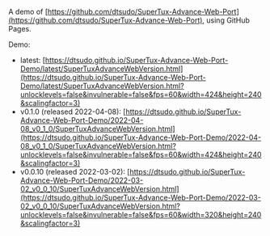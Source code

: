 A demo of [https://github.com/dtsudo/SuperTux-Advance-Web-Port](https://github.com/dtsudo/SuperTux-Advance-Web-Port), using GitHub Pages.

Demo:

* latest: [https://dtsudo.github.io/SuperTux-Advance-Web-Port-Demo/latest/SuperTuxAdvanceWebVersion.html](https://dtsudo.github.io/SuperTux-Advance-Web-Port-Demo/latest/SuperTuxAdvanceWebVersion.html?unlocklevels=false&invulnerable=false&fps=60&width=424&height=240&scalingfactor=3)
* v0.1.0 (released 2022-04-08): [https://dtsudo.github.io/SuperTux-Advance-Web-Port-Demo/2022-04-08_v0_1_0/SuperTuxAdvanceWebVersion.html](https://dtsudo.github.io/SuperTux-Advance-Web-Port-Demo/2022-04-08_v0_1_0/SuperTuxAdvanceWebVersion.html?unlocklevels=false&invulnerable=false&fps=60&width=424&height=240&scalingfactor=3)
* v0.0.10 (released 2022-03-02): [https://dtsudo.github.io/SuperTux-Advance-Web-Port-Demo/2022-03-02_v0_0_10/SuperTuxAdvanceWebVersion.html](https://dtsudo.github.io/SuperTux-Advance-Web-Port-Demo/2022-03-02_v0_0_10/SuperTuxAdvanceWebVersion.html?unlocklevels=false&invulnerable=false&fps=60&width=320&height=240&scalingfactor=3)
